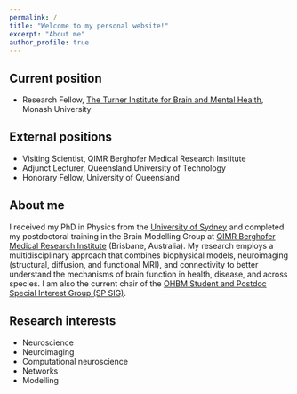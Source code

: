 ```yaml
---
permalink: /
title: "Welcome to my personal website!"
excerpt: "About me"
author_profile: true
---
```


## Current position
* Research Fellow, [The Turner Institute for Brain and Mental Health](https://www.monash.edu/turner-institute), Monash University

## External positions
* Visiting Scientist, QIMR Berghofer Medical Research Institute
* Adjunct Lecturer, Queensland University of Technology
* Honorary Fellow, University of Queensland

## About me
I received my PhD in Physics from the [University of Sydney](https://www.sydney.edu.au/) and completed my postdoctoral training in the Brain Modelling Group at [QIMR Berghofer Medical Research Institute](https://www.qimrberghofer.edu.au/) (Brisbane, Australia). My research employs a multidisciplinary approach that combines biophysical models, neuroimaging (structural, diffusion, and functional MRI), and connectivity to better understand the mechanisms of brain function in health, disease, and across species. I am also the current chair of the [OHBM Student and Postdoc Special Interest Group (SP SIG)](https://www.ohbmtrainees.com/). 

## Research interests
* Neuroscience
* Neuroimaging
* Computational neuroscience
* Networks
* Modelling

